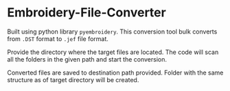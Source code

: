 # Embroidery-File-Converter


Built using python library `pyembroidery`. This conversion tool bulk converts from `.DST` format to `.jef` file format. 

Provide the directory where the target files are located. The code will scan all the folders in the given path and start the conversion. 

Converted files are saved to destination path provided. Folder with the same structure as of target directory will be created.
